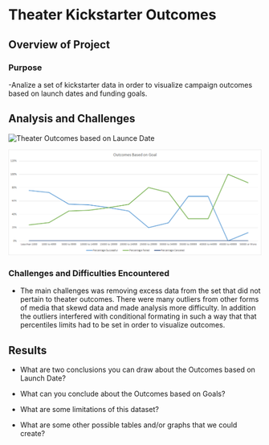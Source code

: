 # Theater Kickstarter Outcomes 

## Overview of Project

### Purpose
-Analize a set of kickstarter data in order to visualize campaign outcomes based on launch dates and funding goals. 

## Analysis and Challenges

![Theater Outcomes based on Launce Date](./resouces/Theater_Outcomes_vs_Launch.png)

![Comparison of Outcomes and Goals](./resources/Outcomes_vs_Goals.png)

### Challenges and Difficulties Encountered
- The main challenges was removing excess data from the set that did not pertain to theater outcomes. There were many outliers from other forms of media that skewd data and made analysis more difficulty. In addition the outliers interfered with conditional formating in such a way that that percentiles limits had to be set in order to visualize outcomes. 
## Results

- What are two conclusions you can draw about the Outcomes based on Launch Date?

- What can you conclude about the Outcomes based on Goals?

- What are some limitations of this dataset?

- What are some other possible tables and/or graphs that we could create?
